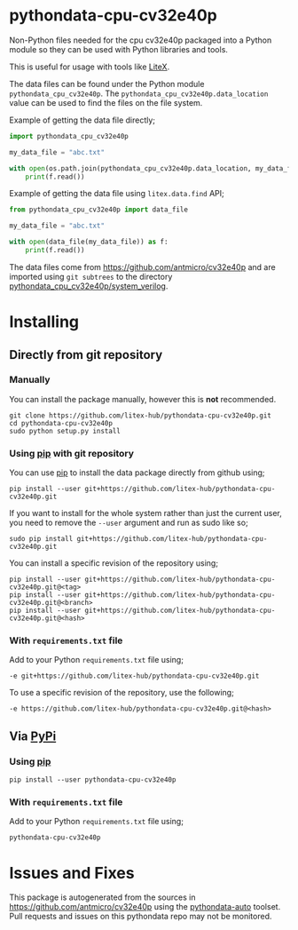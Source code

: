 # pythondata-cpu-cv32e40p

Non-Python  files needed for the cpu cv32e40p packaged
into a Python module so they can be used with Python libraries and tools.

This is useful for usage with tools like
[LiteX](https://github.com/enjoy-digital/litex.git).

The data files can be found under the Python module `pythondata_cpu_cv32e40p`. The
`pythondata_cpu_cv32e40p.data_location` value can be used to find the files on the file
system.

Example of getting the data file directly;
```python
import pythondata_cpu_cv32e40p

my_data_file = "abc.txt"

with open(os.path.join(pythondata_cpu_cv32e40p.data_location, my_data_file)) as f:
    print(f.read())
```

Example of getting the data file using `litex.data.find` API;
```python
from pythondata_cpu_cv32e40p import data_file

my_data_file = "abc.txt"

with open(data_file(my_data_file)) as f:
    print(f.read())
```


The data files come from https://github.com/antmicro/cv32e40p
and are imported using `git subtrees` to the directory
[pythondata_cpu_cv32e40p/system_verilog](pythondata_cpu_cv32e40p/system_verilog).



# Installing

## Directly from git repository

### Manually

You can install the package manually, however this is **not** recommended.

```
git clone https://github.com/litex-hub/pythondata-cpu-cv32e40p.git
cd pythondata-cpu-cv32e40p
sudo python setup.py install
```

### Using [pip](https://pip.pypa.io/) with git repository

You can use [pip](https://pip.pypa.io/) to install the data package directly
from github using;

```
pip install --user git+https://github.com/litex-hub/pythondata-cpu-cv32e40p.git
```

If you want to install for the whole system rather than just the current user,
you need to remove the `--user` argument and run as sudo like so;

```
sudo pip install git+https://github.com/litex-hub/pythondata-cpu-cv32e40p.git
```

You can install a specific revision of the repository using;
```
pip install --user git+https://github.com/litex-hub/pythondata-cpu-cv32e40p.git@<tag>
pip install --user git+https://github.com/litex-hub/pythondata-cpu-cv32e40p.git@<branch>
pip install --user git+https://github.com/litex-hub/pythondata-cpu-cv32e40p.git@<hash>
```

### With `requirements.txt` file

Add to your Python `requirements.txt` file using;
```
-e git+https://github.com/litex-hub/pythondata-cpu-cv32e40p.git
```

To use a specific revision of the repository, use the following;
```
-e https://github.com/litex-hub/pythondata-cpu-cv32e40p.git@<hash>
```

## Via [PyPi](https://pypi.org/project/pythondata-cpu-cv32e40p/)

### Using [pip](https://pip.pypa.io/)

```
pip install --user pythondata-cpu-cv32e40p
```

### With `requirements.txt` file

Add to your Python `requirements.txt` file using;
```
pythondata-cpu-cv32e40p
```

# Issues and Fixes

This package is autogenerated from the sources in
<https://github.com/antmicro/cv32e40p>
using the [pythondata-auto](https://github.com/litex-hub/pythondata-auto)
toolset. Pull requests and issues on this pythondata repo may not be monitored.
